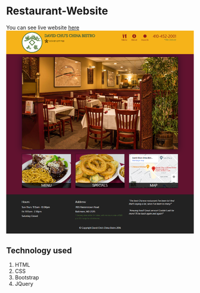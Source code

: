 # Restaurant-Website
You can see live website [here](https://sunnyio.github.io/Restaurant-Website/)
![Website](https://github.com/Sunnyio/Restaurant-Website/blob/master/website.png)
## Technology used
1. HTML
2. CSS
3. Bootstrap
4. JQuery
